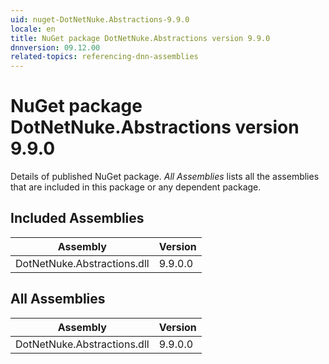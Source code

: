 ```yaml
---
uid: nuget-DotNetNuke.Abstractions-9.9.0
locale: en
title: NuGet package DotNetNuke.Abstractions version 9.9.0
dnnversion: 09.12.00
related-topics: referencing-dnn-assemblies
---
```


# NuGet package DotNetNuke.Abstractions version 9.9.0
Details of published NuGet package.
*All Assemblies* lists all the assemblies that are included in this package or any dependent package.

## Included Assemblies

|Assembly|Version|
|---|---|
|DotNetNuke.Abstractions.dll|9.9.0.0|

## All Assemblies

|Assembly|Version|
|---|---|
|DotNetNuke.Abstractions.dll|9.9.0.0|

